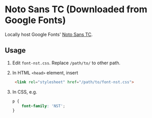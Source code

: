 Noto Sans TC (Downloaded from Google Fonts)
=======

Locally host Google Fonts' [Noto Sans TC](https://fonts.googleapis.com/css?family=Noto+Sans+TC:300,400,500,700&amp;subset=chinese-traditional).

## Usage

1. Edit `font-nst.css`. Replace `/path/to/` to other path.

1. In HTML `<head>` element, insert

	```html
	 <link rel="stylesheet" href="/path/to/font-nst.css"> 
	```

1. In CSS, e.g.

	```css
	p {
		font-family: 'NST';
	}
	```